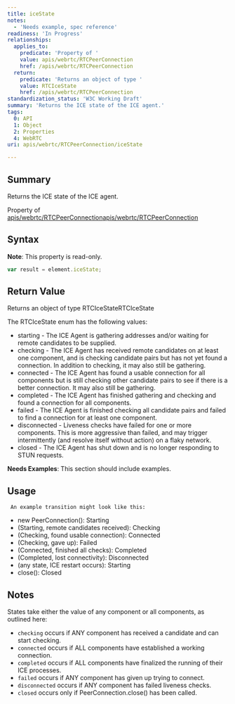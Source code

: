 ```yaml
---
title: iceState
notes:
  - 'Needs example, spec reference'
readiness: 'In Progress'
relationships:
  applies_to:
    predicate: 'Property of '
    value: apis/webrtc/RTCPeerConnection
    href: /apis/webrtc/RTCPeerConnection
  return:
    predicate: 'Returns an object of type '
    value: RTCIceState
    href: /apis/webrtc/RTCPeerConnection
standardization_status: 'W3C Working Draft'
summary: 'Returns the ICE state of the ICE agent.'
tags:
  0: API
  1: Object
  2: Properties
  4: WebRTC
uri: apis/webrtc/RTCPeerConnection/iceState

---
```

## <span>Summary</span>

Returns the ICE state of the ICE agent.

Property of [apis/webrtc/RTCPeerConnection](/apis/webrtc/RTCPeerConnection)[apis/webrtc/RTCPeerConnection](/apis/webrtc/RTCPeerConnection)

## <span>Syntax</span>

**Note**: This property is read-only.

``` js
var result = element.iceState;
```

## <span>Return Value</span>

Returns an object of type RTCIceStateRTCIceState

The RTCIceState enum has the following values:

-   starting - The ICE Agent is gathering addresses and/or waiting for remote candidates to be supplied.
-   checking - The ICE Agent has received remote candidates on at least one component, and is checking candidate pairs but has not yet found a connection. In addition to checking, it may also still be gathering.
-   connected - The ICE Agent has found a usable connection for all components but is still checking other candidate pairs to see if there is a better connection. It may also still be gathering.
-   completed - The ICE Agent has finished gathering and checking and found a connection for all components.
-   failed - The ICE Agent is finished checking all candidate pairs and failed to find a connection for at least one component.
-   disconnected - Liveness checks have failed for one or more components. This is more aggressive than failed, and may trigger intermittently (and resolve itself without action) on a flaky network.
-   closed - The ICE Agent has shut down and is no longer responding to STUN requests.

**Needs Examples**: This section should include examples.

## <span>Usage</span>

     An example transition might look like this:

-   new PeerConnection(): Starting
-   (Starting, remote candidates received): Checking
-   (Checking, found usable connection): Connected
-   (Checking, gave up): Failed
-   (Connected, finished all checks): Completed
-   (Completed, lost connectivity): Disconnected
-   (any state, ICE restart occurs): Starting
-   close(): Closed

## <span>Notes</span>

States take either the value of any component or all components, as outlined here:

-   `checking` occurs if ANY component has received a candidate and can start checking.
-   `connected` occurs if ALL components have established a working connection.
-   `completed` occurs if ALL components have finalized the running of their ICE processes.
-   `failed` occurs if ANY component has given up trying to connect.
-   `disconnected` occurs if ANY component has failed liveness checks.
-   `closed` occurs only if PeerConnection.close() has been called.
